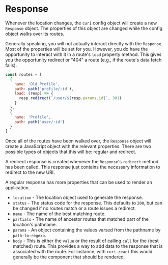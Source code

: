# Response

Whenever the location changes, the `curi` config object will create a new `Response` object. The properties of this object are changed while the config object walks over its routes.

Generally speaking, you will not actually interact directly with the `Response`. Most of the properties will be set for you. However, you do have the opportunity to interact with it in a route's `load` property method. This gives you the opportunity redirect or "404" a route (e.g., if the route's data fetch fails).

```js
const routes = [
  {
    name: 'Old Profile',
    path: path('profile/:id'),
    load: (resp) => {
      resp.redirect(`/user/${resp.params.id}`, 301)
    }
  },
  {
    name: 'Profile',
    path: path('user/:id')
  }
]
```

Once all of the routes have been walked over, the `Response` object will create a JavaScript object with the relevant properties. There are two possible types of objects that this will be: regular and redirect.

A redirect response is created whenever the `Response`'s `redirect` method has been called. This response just contains the necessary information to redirect to the new URI.

A regular response has more properties that can be used to render an application.

* `location` - The location object used to generate the response.
* `status` - The status code for the response. This defaults to `200`, but can be changed if no routes match or a route issues a redirect.
* `name` - The name of the best matching route.
* `partials` - The name of ancestor routes that matched part of the location's pathname.
* `params` - An object containing the values varsed from the pathname by `path-to-regexp`.
* `body` - This is either the `value` or the result of calling `call` for the (best matched) route. This provides a way to add data to the response that is associated with the route. For instance, with `curi-react` this would generally be the component that should be rendered.
